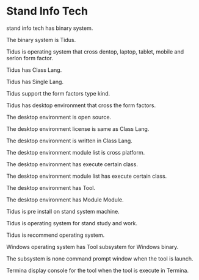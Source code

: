 # Stand Info Tech

stand info tech has binary system.

The binary system is Tidus.

Tidus is operating system that cross dentop, laptop, tablet, 
mobile and serlon form factor.

Tidus has Class Lang.

Tidus has Single Lang.

Tidus support the form factors type kind.

Tidus has desktop environment that cross the form factors.

The desktop environment is open source.

The desktop environment license is same as Class Lang.

The desktop environment is written in Class Lang.

The desktop environment module list is cross platform.

The desktop environment has execute certain class. 

The desktop environment module list has execute certain class.

The desktop environment has Tool.

The desktop environment has Module Module.

Tidus is pre install on stand system machine.

Tidus is operating system for stand study and work.

Tidus is recommend operating system.

Windows operating system has Tool subsystem for Windows
binary.

The subsystem is none command prompt window when the tool is launch.

Termina display console for the tool when the tool is execute in
Termina.